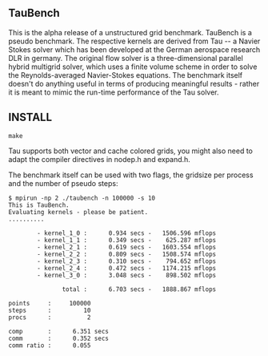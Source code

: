 ## TauBench

This is the alpha release of a unstructured grid benchmark. TauBench
is a pseudo benchmark. The respective kernels are derived from Tau --
a Navier Stokes solver which has been developed at the German
aerospace research DLR in germany. The original flow solver is a
three-dimensional parallel hybrid multigrid solver, which uses a
finite volume scheme in order to solve the Reynolds-averaged
Navier-Stokes equations.  The benchmark itself doesn't do anything
useful in terms of producing meaningful results - rather it is meant
to mimic the run-time performance of the Tau solver.

## INSTALL
~~~
make
~~~

Tau supports both vector and cache colored grids, you might also need
to adapt the compiler directives in nodep.h and expand.h.

The benchmark itself can be used with two flags, the gridsize per
process and the number of pseudo steps:

~~~
$ mpirun -np 2 ./taubench -n 100000 -s 10
This is TauBench.
Evaluating kernels - please be patient.
..........

        - kernel_1_0 :      0.934 secs -   1506.596 mflops
        - kernel_1_1 :      0.349 secs -    625.287 mflops
        - kernel_2_1 :      0.619 secs -   1603.554 mflops
        - kernel_2_2 :      0.809 secs -   1508.574 mflops
        - kernel_2_3 :      0.310 secs -    794.652 mflops
        - kernel_2_4 :      0.472 secs -   1174.215 mflops
        - kernel_3_0 :      3.048 secs -    898.502 mflops

               total :      6.703 secs -   1888.867 mflops

points     :     100000
steps      :         10
procs      :          2

comp       :      6.351 secs
comm       :      0.352 secs
comm ratio :      0.055
~~~
